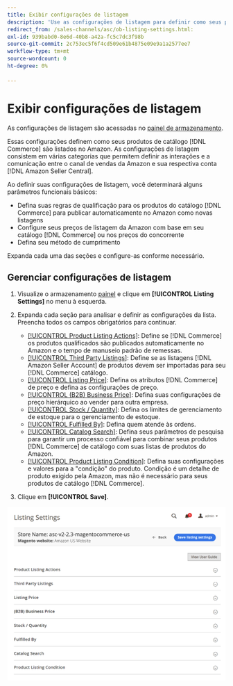 ```yaml
---
title: Exibir configurações de listagem
description: 'Use as configurações de listagem para definir como seus produtos do catálogo  [!DNL Commerce] são listados em [!DNL Amazon Marketplace].'
redirect_from: /sales-channels/asc/ob-listing-settings.html: 
exl-id: 939babd0-8e6d-40b8-a42a-fc5c7dc3f98b
source-git-commit: 2c753ec5f6f4cd509e61b4875e09e9a1a2577ee7
workflow-type: tm+mt
source-wordcount: 0
ht-degree: 0%

---
```


# Exibir configurações de listagem

As configurações de listagem são acessadas no [painel de armazenamento](./amazon-store-dashboard.md).

Essas configurações definem como seus produtos de catálogo [!DNL Commerce] são listados no Amazon. As configurações de listagem consistem em várias categorias que permitem definir as interações e a comunicação entre o canal de vendas da Amazon e sua respectiva conta [!DNL Amazon Seller Central].

Ao definir suas configurações de listagem, você determinará alguns parâmetros funcionais básicos:

- Defina suas regras de qualificação para os produtos do catálogo [!DNL Commerce] para publicar automaticamente no Amazon como novas listagens
- Configure seus preços de listagem da Amazon com base em seu catálogo [!DNL Commerce] ou nos preços do concorrente
- Defina seu método de cumprimento

Expanda cada uma das seções e configure-as conforme necessário.

## Gerenciar configurações de listagem

1. Visualize o armazenamento [painel](./amazon-store-dashboard.md) e clique em **[!UICONTROL Listing Settings]** no menu à esquerda.

1. Expanda cada seção para analisar e definir as configurações da lista. Preencha todos os campos obrigatórios para continuar.

   - [[!UICONTROL Product Listing Actions]](./product-listing-actions.md): Define se  [!DNL Commerce] os produtos qualificados são publicados automaticamente no Amazon e o tempo de manuseio padrão de remessas.
   - [[!UICONTROL Third Party Listings]](./third-party-listing-settings.md): Define se as listagens  [!DNL Amazon Seller Account] de produtos devem ser importadas para seu  [!DNL Commerce] catálogo.
   - [[!UICONTROL Listing Price]](./listing-price.md): Defina os atributos  [!DNL Commerce] de preço e defina as configurações de preço.
   - [[!UICONTROL (B2B) Business Price]](./business-pricing.md): Defina suas configurações de preço hierárquico ao vender para outra empresa.
   - [[!UICONTROL Stock / Quantity]](./stock-quantity.md): Defina os limites de gerenciamento de estoque para o gerenciamento de estoque.
   - [[!UICONTROL Fulfilled By]](./fulfilled-by.md)\: Defina quem atende às ordens.
   - [[!UICONTROL Catalog Search]](./catalog-search.md): Defina seus parâmetros de pesquisa para garantir um processo confiável para combinar seus produtos  [!DNL Commerce] de catálogo com suas listas de produtos do Amazon.
   - [[!UICONTROL Product Listing Condition]](./product-listing-condition.md): Defina suas configurações e valores para a &quot;condição&quot; do produto. Condição é um detalhe de produto exigido pela Amazon, mas não é necessário para seus produtos de catálogo [!DNL Commerce].

1. Clique em **[!UICONTROL Save]**.

![Configurações de listagem](assets/amazon-listing-settings.png)
